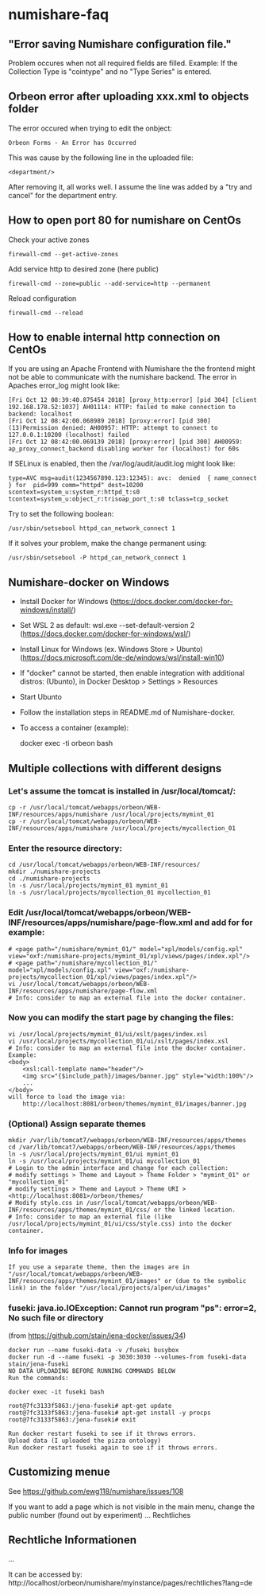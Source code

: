 # numishare-faq

## "Error saving Numishare configuration file."
Problem occures when not all required fields are filled. Example: 
If the Collection Type is "cointype" and no "Type Series" is entered.

## Orbeon error after uploading xxx.xml to objects folder
The error occured when trying to edit the onbject:

    Orbeon Forms - An Error has Occurred

This was cause by the following line in the uploaded file:

    <department/>
    
After removing it, all works well. I assume the line was added by a "try and cancel" for the department entry.

## How to open port 80 for numishare on CentOs

Check your active zones

    firewall-cmd --get-active-zones

Add service http to desired zone (here public)

    firewall-cmd --zone=public --add-service=http --permanent

Reload configuration

    firewall-cmd --reload

## How to enable internal http connection on CentOs

If you are using an Apache Frontend with Numishare the the frontend might not be able to communicate with the numishare backend. The error in Apaches error_log might look like:

    [Fri Oct 12 08:39:40.875454 2018] [proxy_http:error] [pid 304] [client 192.168.178.52:1037] AH01114: HTTP: failed to make connection to backend: localhost
    [Fri Oct 12 08:42:00.068989 2018] [proxy:error] [pid 300] (13)Permission denied: AH00957: HTTP: attempt to connect to 127.0.0.1:10200 (localhost) failed
    [Fri Oct 12 08:42:00.069139 2018] [proxy:error] [pid 300] AH00959: ap_proxy_connect_backend disabling worker for (localhost) for 60s

If SELinux is enabled, then the /var/log/audit/audit.log might look like:

    type=AVC msg=audit(1234567890.123:12345): avc:  denied  { name_connect } for  pid=999 comm="httpd" dest=10200 scontext=system_u:system_r:httpd_t:s0 tcontext=system_u:object_r:trisoap_port_t:s0 tclass=tcp_socket

Try to set the following boolean:

    /usr/sbin/setsebool httpd_can_network_connect 1
    
If it solves your problem, make the change permanent using:

    /usr/sbin/setsebool -P httpd_can_network_connect 1

## Numishare-docker on Windows
* Install Docker for Windows (https://docs.docker.com/docker-for-windows/install/)
* Set WSL 2 as default: wsl.exe --set-default-version 2 (https://docs.docker.com/docker-for-windows/wsl/)
* Install Linux for Windows (ex. Windows Store > Ubunto) (https://docs.microsoft.com/de-de/windows/wsl/install-win10)
* If "docker" cannot be started, then enable integration with additional distros: (Ubunto), in Docker Desktop > Settings > Resources
* Start Ubunto
* Follow the installation steps in README.md of Numishare-docker.

* To access a container (example):

  docker exec -ti orbeon bash
  
## Multiple collections with different designs
### Let's assume the tomcat is installed in /usr/local/tomcat/:
    cp -r /usr/local/tomcat/webapps/orbeon/WEB-INF/resources/apps/numishare /usr/local/projects/mymint_01
    cp -r /usr/local/tomcat/webapps/orbeon/WEB-INF/resources/apps/numishare /usr/local/projects/mycollection_01
### Enter the resource directory:
    cd /usr/local/tomcat/webapps/orbeon/WEB-INF/resources/
    mkdir ./numishare-projects
    cd ./numishare-projects
    ln -s /usr/local/projects/mymint_01 mymint_01
    ln -s /usr/local/projects/mycollection_01 mycollection_01
### Edit /usr/local/tomcat/webapps/orbeon/WEB-INF/resources/apps/numishare/page-flow.xml and add for for example:
    # <page path="/numishare/mymint_01/" model="xpl/models/config.xpl" view="oxf:/numishare-projects/mymint_01/xpl/views/pages/index.xpl"/>
    # <page path="/numishare/mycollection_01/" model="xpl/models/config.xpl" view="oxf:/numishare-projects/mycollection_01/xpl/views/pages/index.xpl"/>
    vi /usr/local/tomcat/webapps/orbeon/WEB-INF/resources/apps/numishare/page-flow.xml
    # Info: consider to map an external file into the docker container.
### Now you can modify the start page by changing the files:
    vi /usr/local/projects/mymint_01/ui/xslt/pages/index.xsl
    vi /usr/local/projects/mycollection_01/ui/xslt/pages/index.xsl
    # Info: consider to map an external file into the docker container.
    Example:
    <body>
        <xsl:call-template name="header"/>
        <img src="{$include_path}/images/banner.jpg" style="width:100%"/>
        ...
    </body>
    will force to load the image via:
        http://localhost:8081/orbeon/themes/mymint_01/images/banner.jpg

### (Optional) Assign separate themes
    mkdir /var/lib/tomcat7/webapps/orbeon/WEB-INF/resources/apps/themes
    cd /var/lib/tomcat7/webapps/orbeon/WEB-INF/resources/apps/themes
    ln -s /usr/local/projects/mymint_01/ui mymint_01
    ln -s /usr/local/projects/mymint_01/ui mycollection_01
    # Login to the admin interface and change for each collection: 
    # modify settings > Theme and Layout > Theme Folder > "mymint_01" or "mycollection_01"
    # modify settings > Theme and Layout > Theme URI > <http://localhost:8081>/orbeon/themes/
    # Modify style.css in /usr/local/tomcat/webapps/orbeon/WEB-INF/resources/apps/themes/mymint_01/css/ or the linked location.
    # Info: consider to map an external file (like /usr/local/projects/mymint_01/ui/css/style.css) into the docker container.
    
 ### Info for images
    If you use a separate theme, then the images are in "/usr/local/tomcat/webapps/orbeon/WEB-INF/resources/apps/themes/mymint_01/images" or (due to the symbolic link) in the folder "/usr/local/projects/alpen/ui/images"

### fuseki: java.io.IOException: Cannot run program "ps": error=2, No such file or directory

(from https://github.com/stain/jena-docker/issues/34)

    docker run --name fuseki-data -v /fuseki busybox
    docker run -d --name fuseki -p 3030:3030 --volumes-from fuseki-data stain/jena-fuseki
    NO DATA UPLOADING BEFORE RUNNING COMMANDS BELOW
    Run the commands:

    docker exec -it fuseki bash

    root@7fc3133f5863:/jena-fuseki# apt-get update
    root@7fc3133f5863:/jena-fuseki# apt-get install -y procps
    root@7fc3133f5863:/jena-fuseki# exit

    Run docker restart fuseki to see if it throws errors.
    Upload data (I uploaded the pizza ontology)
    Run docker restart fuseki again to see if it throws errors.

## Customizing menue

See https://github.com/ewg118/numishare/issues/108

If you want to add a page which is not visible in the main menu, change the public number (found out by experiment)
  ...
    </content>
    </page>
    <page public="2" stub="rechtliches" id="rechtliches">
    <content lang="en">
        <title>Rechtliches</title>
        <short-title>Rechtliches</short-title>
        <text>
            <h2>Rechtliche Informationen</h2>
  ...
            
  It can be accessed by: http://localhost/orbeon/numishare/myinstance/pages/rechtliches?lang=de
            
